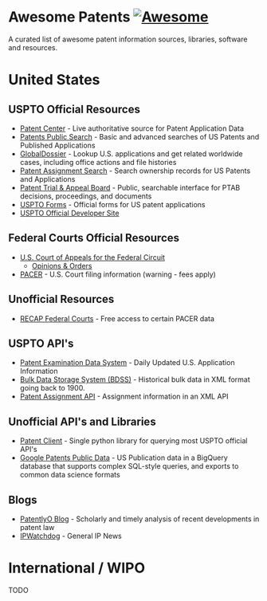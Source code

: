# Awesome Patents [![Awesome](https://cdn.rawgit.com/sindresorhus/awesome/d7305f38d29fed78fa85652e3a63e154dd8e8829/media/badge.svg)](https://github.com/sindresorhus/awesome)
A curated list of awesome patent information sources, libraries, software and resources.

# United States
## USPTO Official Resources

- [Patent Center](https://patentcenter.uspto.gov/) - Live authoritative source for Patent Application Data
- [Patents Public Search](https://ppubs.uspto.gov/pubwebapp/static/pages/landing.html) - Basic and advanced searches of US Patents and Published Applications
- [GlobalDossier](https://globaldossier.uspto.gov/#/) - Lookup U.S. applications and get related worldwide cases, including office actions and file histories
- [Patent Assignment Search](https://assignment.uspto.gov/patent/index.html#/patent/search) - Search ownership records for US Patents and Applications
- [Patent Trial & Appeal Board](https://developer.uspto.gov/ptab-web/#/search/decisions) - Public, searchable interface for PTAB decisions, proceedings, and documents
- [USPTO Forms](https://www.uspto.gov/patents/apply/forms) - Official forms for US patent applications
- [USPTO Official Developer Site](https://developer.uspto.gov/)

## Federal Courts Official Resources
- [U.S. Court of Appeals for the Federal Circuit](https://cafc.uscourts.gov/)
  - [Opinions & Orders](https://cafc.uscourts.gov/home/case-information/opinions-orders/)
- [PACER](https://pacer.uscourts.gov/) - U.S. Court filing information (warning - fees apply)

## Unofficial Resources
- [RECAP Federal Courts](https://www.courtlistener.com/recap/) - Free access to certain PACER data

## USPTO API's

- [Patent Examination Data System](https://ped.uspto.gov/peds/#/) - Daily Updated U.S. Application Information
- [Bulk Data Storage System (BDSS)](https://bulkdata.uspto.gov/) - Historical bulk data in XML format going back to 1900.
- [Patent Assignment API](https://assignment-api.uspto.gov/documentation-patent/) - Assignment information in an XML API

## Unofficial API's and Libraries
- [Patent Client](https://patent-client.readthedocs.io/en/latest/) - Single python library for querying most USPTO official API's
- [Google Patents Public Data](https://console.cloud.google.com/marketplace/product/google_patents_public_datasets/google-patents-public-data) - US Publication data in a BigQuery database that supports complex SQL-style queries, and exports to common data science formats

## Blogs
 - [PatentlyO Blog](https://patentlyo.com/) - Scholarly and timely analysis of recent developments in patent law
 - [IPWatchdog](https://ipwatchdog.com/) - General IP News
 

# International / WIPO
TODO
